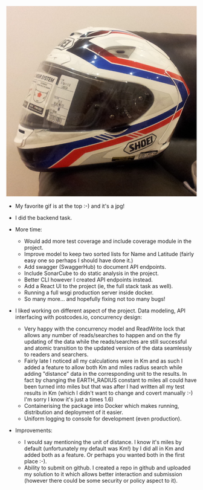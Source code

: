 ![Shoei](https://github.com/AlirezaTorabi/tdc-stores/blob/master/Shoei.jpg)

* My favorite gif is at the top :-) and it's a jpg!
* I did the backend task.
* More time:
    * Would add more test coverage and include coverage 
    module in the project.
    * Improve model to keep two sorted lists for Name 
    and Latitude (fairly easy one so perhaps I should have done it.)
    * Add swagger (SwaggerHub) to document API endpoints.
    * Include SonarCube to do static analysis in the project.
    * Better CLI however I created API endpoints instead.
    * Add a React UI to the project (ie, the full stack task as well).
    * Running a full wsgi production server inside docker.
    * So many more... and hopefully fixing not too many bugs!
    
* I liked working on different aspect of the project. Data modeling, 
API interfacing with postcodes.io, concurrency design:
    * Very happy with the concurrency model and ReadWrite lock 
    that allows any number of reads/searches to happen and on 
    the fly updating 
    of the data while the reads/searches are still successful 
    and atomic transition to the updated version 
    of the data seamlessly to 
    readers and searchers.
    * Fairly late I noticed all my calculations were in Km and as such 
    I added a feature to allow both Km and miles radius search while
    adding "distance" data in the corresponding unit to the results.
    In fact by changing the EARTH_RADIUS constant to miles all could 
    have been turned into miles but that was after I had written
    all my test results in Km (which I didn't want to 
    change and covert manually :-) 
    I'm sorry I know it's just a times 1.6)
    * Containerising the package into Docker which makes running,
    distribution and deployment of it easier.
    * Uniform logging to console for development (even production).
    
* Improvements: 
    * I would say mentioning the unit of distance. I know it's miles
    by default (unfortunately my default was Km!) by I did all in Km and added both as a feature.
    Or perhaps you wanted both in the first place :-).
    * Ability to submit on github. I created a repo in github and uploaded my solution to it
    which allows better interaction and submission (however there could be
    some security or policy aspect to it).
